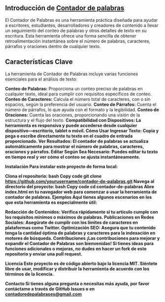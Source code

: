 <h2>Introducción de <b><a href="https://contadoredepalabras.es/">Contador de palabras</a></b></h2>
El Contador de Palabras es una herramienta práctica diseñada para ayudar a escritores, estudiantes, desarrolladores y creadores de contenido a llevar un seguimiento del conteo de palabras y otros detalles de texto en su escritura. Esta herramienta ofrece una forma sencilla de obtener retroalimentación instantánea sobre el número de palabras, caracteres, párrafos y oraciones dentro de cualquier texto.

<h2>Características Clave</h2>
La herramienta de Contador de Palabras incluye varias funciones esenciales para el análisis de texto:

<b>Conteo de Palabras:</b> Proporciona un conteo preciso de palabras en cualquier texto, ideal para cumplir con requisitos específicos de conteo.
<b>Conteo de Caracteres:</b> Calcula el número total de caracteres, con o sin espacios, según la preferencia del usuario.
<b>Conteo de Párrafos:</b> Cuenta el número de párrafos, lo que ayuda con el formato y la legibilidad.
<b>Conteo de Oraciones:</b> Cuenta las oraciones, proporcionando una visión de la estructura y el flujo del texto.
<b>Compatibilidad con Dispositivos: La herramienta es responsiva y puede accederse desde cualquier dispositivo—escritorio, tablet o móvil.
Cómo Usar
<b>Ingresar Texto:</b> Copia y pega o escribe directamente tu texto en el cuadro de entrada proporcionado.
<b>Ver Resultados:</b> El contador de palabras se actualiza automáticamente para mostrar el número de palabras, caracteres, oraciones y párrafos.
<b>Editar Según Sea Necesario:</b> Puedes editar tu texto en tiempo real y ver cómo el conteo se ajusta instantáneamente.

Instalación
Para instalar este proyecto de forma local:

Clona el repositorio:
bash
Copy code
git clone https://github.com/yourusername/contador-de-palabras.git
Navega al directorio del proyecto:
bash
Copy code
cd contador-de-palabras
Abre index.html en tu navegador web para comenzar a usar la herramienta de contador de palabras.
Ejemplos
Aquí tienes algunos escenarios en los que esta herramienta es especialmente útil:

Redacción de Contenidos: Verifica rápidamente si tu artículo cumple con los requisitos mínimos o máximos de palabras.
Publicaciones en Redes Sociales: Asegúrate de cumplir con los límites de caracteres en plataformas como Twitter.
Optimización SEO: Asegura que tu contenido tenga la cantidad óptima de palabras y caracteres para la indexación en motores de búsqueda.
Contribuciones
¡Las contribuciones para mejorar y expandir el Contador de Palabras son bienvenidas! Si tienes ideas para funciones adicionales o mejoras, no dudes en hacer un fork de este repositorio y enviar una pull request.

Licencia
Este proyecto es de código abierto bajo la licencia MIT. Siéntete libre de usar, modificar y distribuir la herramienta de acuerdo con los términos de la licencia.

Contacto
Si tienes alguna pregunta o necesitas más ayuda, por favor contáctame a través de GitHub Issues o en contadoredepalabrases@gmail.com
